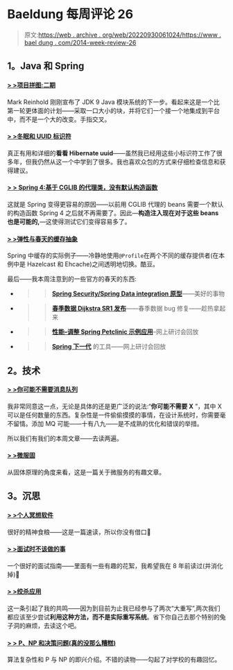 # Baeldung 每周评论 26

> 原文:[https://web . archive . org/web/20220930061024/https://www . bael dung . com/2014-week-review-26](https://web.archive.org/web/20220930061024/https://www.baeldung.com/2014-week-review-26)

## **1。Java 和 Spring**

#### **[> >项目拼图:二期](https://web.archive.org/web/20220521210404/http://mreinhold.org/blog/jigsaw-phase-two)**

Mark Reinhold 刚刚宣布了 JDK 9 Java 模块系统的下一步。看起来这是一个比第一轮更体面的计划——采取一口大小的块，并将它们一个接一个地集成到平台中，而不是一个大的改变。手指交叉。

#### **[> >冬眠和 UUID 标识符](https://web.archive.org/web/20220521210404/http://vladmihalcea.com/2014/07/01/hibernate-and-uuid-identifiers/)**

真正有用和详细的**看看 Hibernate uuid**——虽然我已经用这些小标识符工作了很多年，但我仍然从这一个中学到了很多。我也喜欢众包的方式来仔细检查信息和获得建议。

#### **[> > Spring 4:基于 CGLIB 的代理类，没有默认构造函数](https://web.archive.org/web/20220521210404/http://blog.codeleak.pl/2014/07/spring-4-cglib-based-proxy-classes-with-no-default-ctor.html)**

这就是 Spring 变得更容易的原因——以前用 CGLIB 代理的 beans 需要一个默认的构造函数 Spring 4 之后就不再需要了。因此—**构造注入现在对于这些 beans 也是可能的,**—这使得测试它们变得容易多了。

#### **[> >弹性与春天的缓存抽象](https://web.archive.org/web/20220521210404/https://altfatterz.blogspot.ro/2014/06/flexibility-with-springs-cache.html)**

Spring 中缓存的实际例子——冷静地使用`@Profile`在两个不同的缓存提供者(在本例中是 Hazelcast 和 Ehcache)之间透明地切换。酷豆。

最后——我本周注意到的一些官方的春天的东西:

*   > >**[Spring Security/Spring Data integration 原型](https://web.archive.org/web/20220521210404/https://github.com/rwinch/spring-security-data/tree/spel#readme)**——美好的事物
*   > > **[春季数据 Dijkstra SR1 发布](https://web.archive.org/web/20220521210404/https://spring.io/blog/2014/06/30/spring-data-dijkstra-sr1-released)**——春季数据 bug 修复——趁热拿起来
*   > > **[性能–调整 Spring Petclinic 示例应用](https://web.archive.org/web/20220521210404/https://spring.io/blog/2014/07/03/springone2gx-2013-replay-performance-tuning-the-spring-petclinic-sample-application)**–网上研讨会回放
*   > >**[Spring 下一代](https://web.archive.org/web/20220521210404/https://spring.io/blog/2014/07/03/springone2gx-2013-replay-tooling-for-spring-s-next-generation)** 的工具——网上研讨会回放

## **2。技术**

#### **[> >你可能不需要消息队列](https://web.archive.org/web/20220521210404/http://techblog.bozho.net/?p=1455)**

我非常同意这一点，无论是具体的还是更广泛的说法:“**你可能不需要 X** ”，其中 X 可以是任何数量的东西。复杂性是一件偷偷摸摸的事情，在设计系统时，你需要毫不留情。添加 MQ 可能——十有八九——是不成熟的优化和错误的举措。

所以我们有我们的本周文章——去读两遍。

#### **[> >微服固](https://web.archive.org/web/20220521210404/http://www.mattstine.com/2014/06/30/microservices-are-solid/)**

从固体原理的角度来看，这是一篇关于微服务的有趣文章。

## **3。沉思**

#### **[> >个人冥想软件](https://web.archive.org/web/20220521210404/http://www.mdswanson.com/blog/2014/06/29/meditations-on-software.html)**

很好的精神食粮——这是一篇速读，所以你没有借口🙂

#### **[> >面试时不该做的事](https://web.archive.org/web/20220521210404/http://dandreamsofcoding.com/2014/06/29/interviewing-is-hard/)**

一个很好的面试指南——里面有一些有趣的花絮，我希望我在 8 年前读过(并消化掉)🙂

#### **[> >绞杀应用](https://web.archive.org/web/20220521210404/http://martinfowler.com/bliki/StranglerApplication.html)**

这一条引起了我的共鸣——因为到目前为止我已经参与了两次“大重写”,两次我们都应该至少尝试**利用这种方法，而不是实际重写系统**。省下你自己去那个特别的兔子洞的麻烦，去读这个吧。

#### **[> > P、NP 和决策问题(真的没那么糟糕)](https://web.archive.org/web/20220521210404/http://www.daedtech.com/p-np-and-decision-problems-really-its-not-that-bad)**

算法复杂性和 P 与 NP 的即兴介绍。不错的读物——勾起了对学校的有趣回忆。